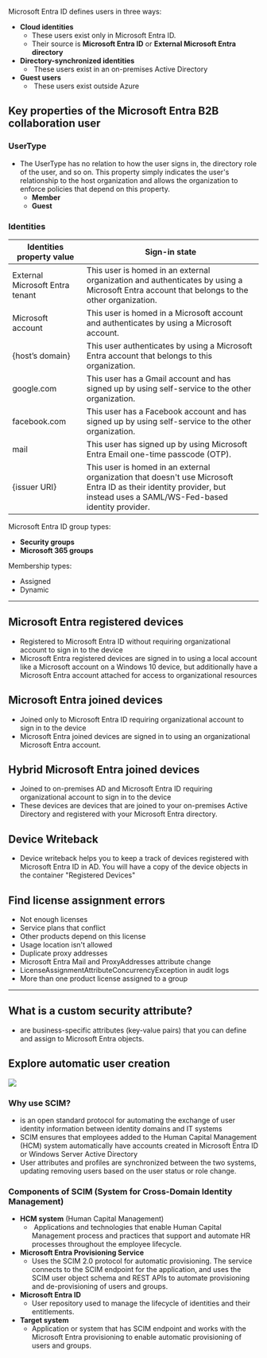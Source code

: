 
Microsoft Entra ID defines users in three ways:
- **Cloud identities**
	- These users exist only in Microsoft Entra ID.
	- Their source is **Microsoft Entra ID** or **External Microsoft Entra directory**
- **Directory-synchronized identities**
	-  These users exist in an on-premises Active Directory
- **Guest users**
	-  These users exist outside Azure

## Key properties of the Microsoft Entra B2B collaboration user

### UserType
- The UserType has no relation to how the user signs in, the directory role of the user, and so on. This property simply indicates the user's relationship to the host organization and allows the organization to enforce policies that depend on this property.
	- **Member**
	- **Guest**

### Identities
|**Identities property value**|**Sign-in state**|
|---|---|
|External Microsoft Entra tenant|This user is homed in an external organization and authenticates by using a Microsoft Entra account that belongs to the other organization.|
|Microsoft account|This user is homed in a Microsoft account and authenticates by using a Microsoft account.|
|{host’s domain}|This user authenticates by using a Microsoft Entra account that belongs to this organization.|
|google.com|This user has a Gmail account and has signed up by using self-service to the other organization.|
|facebook.com|This user has a Facebook account and has signed up by using self-service to the other organization.|
|mail|This user has signed up by using Microsoft Entra Email one-time passcode (OTP).|
|{issuer URI}|This user is homed in an external organization that doesn't use Microsoft Entra ID as their identity provider, but instead uses a SAML/WS-Fed-based identity provider.|



Microsoft Entra ID group types:
- **Security groups**
- **Microsoft 365 groups**


Membership types:
- Assigned
- Dynamic

-----
## Microsoft Entra registered devices
- Registered to Microsoft Entra ID without requiring organizational account to sign in to the device
- Microsoft Entra registered devices are signed in to using a local account like a Microsoft account on a Windows 10 device, but additionally have a Microsoft Entra account attached for access to organizational resources

## Microsoft Entra joined devices
- Joined only to Microsoft Entra ID requiring organizational account to sign in to the device
- Microsoft Entra joined devices are signed in to using an organizational Microsoft Entra account.

## Hybrid Microsoft Entra joined devices
- Joined to on-premises AD and Microsoft Entra ID requiring organizational account to sign in to the device
- These devices are devices that are joined to your on-premises Active Directory and registered with your Microsoft Entra directory.


## Device Writeback
- Device writeback helps you to keep a track of devices registered with Microsoft Entra ID in AD. You will have a copy of the device objects in the container "Registered Devices"


## Find license assignment errors
- Not enough licenses
- Service plans that conflict
- Other products depend on this license
- Usage location isn't allowed
- Duplicate proxy addresses
- Microsoft Entra Mail and ProxyAddresses attribute change
- LicenseAssignmentAttributeConcurrencyException in audit logs
- More than one product license assigned to a group

----
## What is a custom security attribute?
- are business-specific attributes (key-value pairs) that you can define and assign to Microsoft Entra objects.

## Explore automatic user creation
<img src="https://learn.microsoft.com/en-us/training/wwl-sci/create-configure-manage-identities/media/automatic-user-provisioning-c953c4ef-55508669.png">

### Why use SCIM?

- is an open standard protocol for automating the exchange of user identity information between identity domains and IT systems
- SCIM ensures that employees added to the Human Capital Management (HCM) system automatically have accounts created in Microsoft Entra ID or Windows Server Active Directory
- User attributes and profiles are synchronized between the two systems, updating removing users based on the user status or role change.
### Components of SCIM (System for Cross-Domain Identity Management)

- **HCM system** (Human Capital Management)
	-  Applications and technologies that enable Human Capital Management process and practices that support and automate HR processes throughout the employee lifecycle.
- **Microsoft Entra Provisioning Service**
	- Uses the SCIM 2.0 protocol for automatic provisioning. The service connects to the SCIM endpoint for the application, and uses the SCIM user object schema and REST APIs to automate provisioning and de-provisioning of users and groups.
- **Microsoft Entra ID**
	- User repository used to manage the lifecycle of identities and their entitlements.
- **Target system**
	- Application or system that has SCIM endpoint and works with the Microsoft Entra provisioning to enable automatic provisioning of users and groups.


